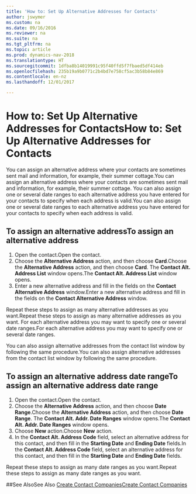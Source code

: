 ```yaml
---
title: 'How to: Set Up Alternative Addresses for Contacts'
author: jswymer
ms.custom: na
ms.date: 09/16/2016
ms.reviewer: na
ms.suite: na
ms.tgt_pltfrm: na
ms.topic: article
ms.prod: dynamics-nav-2018
ms.translationtype: HT
ms.sourcegitcommit: 1dfba8b14019991c95f40ffd5f7fbaed5df414eb
ms.openlocfilehash: 235b19a9b0771c2b4bd7e758cf5ac3b58b84e869
ms.contentlocale: en-nz
ms.lasthandoff: 12/01/2017

---
```

# <a name="how-to-set-up-alternative-addresses-for-contacts"></a><span data-ttu-id="e8b63-102">How to: Set Up Alternative Addresses for Contacts</span><span class="sxs-lookup"><span data-stu-id="e8b63-102">How to: Set Up Alternative Addresses for Contacts</span></span>
<span data-ttu-id="e8b63-103">You can assign an alternative address where your contacts are sometimes sent mail and information, for example, their summer cottage.</span><span class="sxs-lookup"><span data-stu-id="e8b63-103">You can assign an alternative address where your contacts are sometimes sent mail and information, for example, their summer cottage.</span></span> <span data-ttu-id="e8b63-104">You can also assign one or several date ranges to each alternative address you have entered for your contacts to specify when each address is valid.</span><span class="sxs-lookup"><span data-stu-id="e8b63-104">You can also assign one or several date ranges to each alternative address you have entered for your contacts to specify when each address is valid.</span></span>

## <a name="to-assign-an-alternative-address"></a><span data-ttu-id="e8b63-105">To assign an alternative address</span><span class="sxs-lookup"><span data-stu-id="e8b63-105">To assign an alternative address</span></span>
1. <span data-ttu-id="e8b63-106">Open the contact.</span><span class="sxs-lookup"><span data-stu-id="e8b63-106">Open the contact.</span></span>
2. <span data-ttu-id="e8b63-107">Choose the **Alternative Address** action, and then choose **Card**.</span><span class="sxs-lookup"><span data-stu-id="e8b63-107">Choose the **Alternative Address** action, and then choose **Card**.</span></span> <span data-ttu-id="e8b63-108">The **Contact Alt. Address List** window opens.</span><span class="sxs-lookup"><span data-stu-id="e8b63-108">The **Contact Alt. Address List** window opens.</span></span>
3. <span data-ttu-id="e8b63-109">Enter a new alternative address and fill in the fields on the **Contact Alternative Address** window.</span><span class="sxs-lookup"><span data-stu-id="e8b63-109">Enter a new alternative address and fill in the fields on the **Contact Alternative Address** window.</span></span>

<span data-ttu-id="e8b63-110">Repeat these steps to assign as many alternative addresses as you want.</span><span class="sxs-lookup"><span data-stu-id="e8b63-110">Repeat these steps to assign as many alternative addresses as you want.</span></span> <span data-ttu-id="e8b63-111">For each alternative address you may want to specify one or several date ranges.</span><span class="sxs-lookup"><span data-stu-id="e8b63-111">For each alternative address you may want to specify one or several date ranges.</span></span>

<span data-ttu-id="e8b63-112">You can also assign alternative addresses from the contact list window by following the same procedure.</span><span class="sxs-lookup"><span data-stu-id="e8b63-112">You can also assign alternative addresses from the contact list window by following the same procedure.</span></span>

## <a name="to-assign-an-alternative-address-date-range"></a><span data-ttu-id="e8b63-113">To assign an alternative address date range</span><span class="sxs-lookup"><span data-stu-id="e8b63-113">To assign an alternative address date range</span></span>
1. <span data-ttu-id="e8b63-114">Open the contact.</span><span class="sxs-lookup"><span data-stu-id="e8b63-114">Open the contact.</span></span>
2. <span data-ttu-id="e8b63-115">Choose the **Alternative Address** action, and then choose **Date Range**.</span><span class="sxs-lookup"><span data-stu-id="e8b63-115">Choose the **Alternative Address** action, and then choose **Date Range**.</span></span> <span data-ttu-id="e8b63-116">The **Contact Alt. Addr. Date Ranges** window opens.</span><span class="sxs-lookup"><span data-stu-id="e8b63-116">The **Contact Alt. Addr. Date Ranges** window opens.</span></span>
3. <span data-ttu-id="e8b63-117">Choose **New** action.</span><span class="sxs-lookup"><span data-stu-id="e8b63-117">Choose **New** action.</span></span>
4. <span data-ttu-id="e8b63-118">In the **Contact Alt. Address Code** field, select an alternative address for this contact, and then fill in the **Starting Date** and **Ending Date** fields.</span><span class="sxs-lookup"><span data-stu-id="e8b63-118">In the **Contact Alt. Address Code** field, select an alternative address for this contact, and then fill in the **Starting Date** and **Ending Date** fields.</span></span>

<span data-ttu-id="e8b63-119">Repeat these steps to assign as many date ranges as you want.</span><span class="sxs-lookup"><span data-stu-id="e8b63-119">Repeat these steps to assign as many date ranges as you want.</span></span>

##<a name="see-also"></a><span data-ttu-id="e8b63-120">See Also</span><span class="sxs-lookup"><span data-stu-id="e8b63-120">See Also</span></span>
[<span data-ttu-id="e8b63-121">Create Contact Companies</span><span class="sxs-lookup"><span data-stu-id="e8b63-121">Create Contact Companies</span></span>](marketing-create-contact-companies.md)

